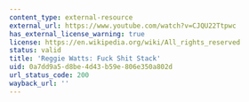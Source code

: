 ```yaml
---
content_type: external-resource
external_url: https://www.youtube.com/watch?v=CJQU22Ttpwc
has_external_license_warning: true
license: https://en.wikipedia.org/wiki/All_rights_reserved
status: valid
title: 'Reggie Watts: Fuck Shit Stack'
uid: 0a7dd9a5-d8be-4d43-b59e-806e350a802d
url_status_code: 200
wayback_url: ''
---
```

